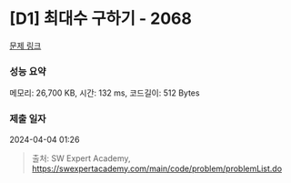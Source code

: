 # [D1] 최대수 구하기 - 2068 

[문제 링크](https://swexpertacademy.com/main/code/problem/problemDetail.do?contestProbId=AV5QQhbqA4QDFAUq) 

### 성능 요약

메모리: 26,700 KB, 시간: 132 ms, 코드길이: 512 Bytes

### 제출 일자

2024-04-04 01:26



> 출처: SW Expert Academy, https://swexpertacademy.com/main/code/problem/problemList.do